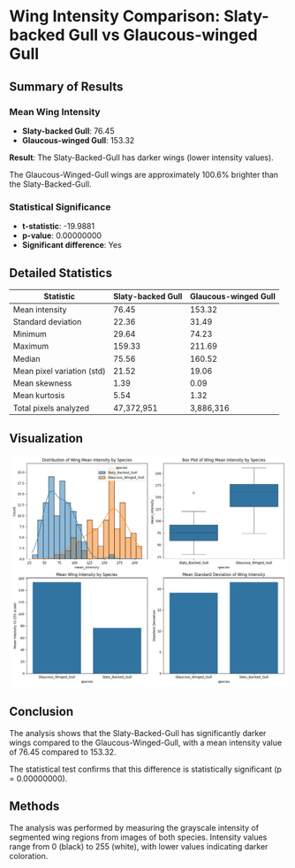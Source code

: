 # Wing Intensity Comparison: Slaty-backed Gull vs Glaucous-winged Gull

## Summary of Results

### Mean Wing Intensity
- **Slaty-backed Gull**: 76.45
- **Glaucous-winged Gull**: 153.32

**Result**: The Slaty-Backed-Gull has darker wings (lower intensity values).

The Glaucous-Winged-Gull wings are approximately 100.6% brighter than the Slaty-Backed-Gull.

### Statistical Significance
- **t-statistic**: -19.9881
- **p-value**: 0.00000000
- **Significant difference**: Yes

## Detailed Statistics

| Statistic | Slaty-backed Gull | Glaucous-winged Gull |
|-----------|-------------------|----------------------|
| Mean intensity | 76.45 | 153.32 |
| Standard deviation | 22.36 | 31.49 |
| Minimum | 29.64 | 74.23 |
| Maximum | 159.33 | 211.69 |
| Median | 75.56 | 160.52 |
| Mean pixel variation (std) | 21.52 | 19.06 |
| Mean skewness | 1.39 | 0.09 |
| Mean kurtosis | 5.54 | 1.32 |
| Total pixels analyzed | 47,372,951 | 3,886,316 |

## Visualization

![Wing Intensity Comparison](wing_intensity_comparison.png)

## Conclusion

The analysis shows that the Slaty-Backed-Gull has significantly darker wings compared to the Glaucous-Winged-Gull, with a mean intensity value of 76.45 compared to 153.32.

The statistical test confirms that this difference is statistically significant (p = 0.00000000).

## Methods

The analysis was performed by measuring the grayscale intensity of segmented wing regions from images of both species. Intensity values range from 0 (black) to 255 (white), with lower values indicating darker coloration.
